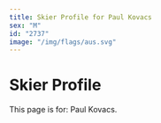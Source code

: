 ```yaml
---
title: Skier Profile for Paul Kovacs
sex: "M"
id: "2737"
image: "/img/flags/aus.svg" 
---
```


# Skier Profile

This page is for: Paul Kovacs.
    